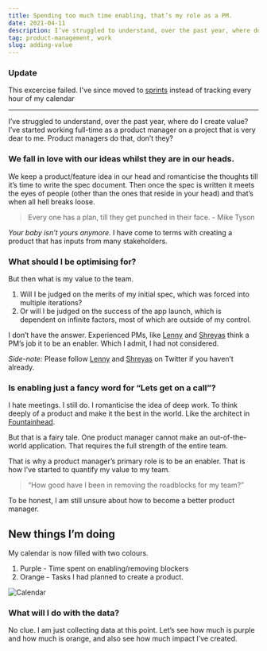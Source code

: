 ```yaml
---
title: Spending too much time enabling, that’s my role as a PM.
date: 2021-04-11
description: I’ve struggled to understand, over the past year, where do I create value?
tag: product-management, work
slug: adding-value
---
```


### Update

This excercise failed. I've since moved to [sprints](/sprints) instead of tracking every hour of my calendar

---

I’ve struggled to understand, over the past year, where do I create value?
I’ve started working full-time as a product manager on a project that is very dear to me.
Product managers do that, don’t they?

### We fall in love with our ideas whilst they are in our heads.

We keep a product/feature idea in our head and romanticise the thoughts till it’s time to write the spec document. Then once the spec is written it meets the eyes of people (other than the ones that reside in your head) and that’s when all hell breaks loose.

> Every one has a plan, till they get punched in their face. - Mike Tyson

_Your baby isn’t yours anymore._ I have come to terms with creating a product that has inputs from many stakeholders.

### What should I be optimising for?

But then what is my value to the team.

1. Will I be judged on the merits of my initial spec, which was forced into multiple iterations?
2. Or will I be judged on the success of the app launch, which is dependent on infinite factors, most of which are outside of my control.

I don’t have the answer.
Experienced PMs, like [Lenny](https://twitter.com/ahuja_karan/status/1370181083224961027?s=20) and [Shreyas](https://twitter.com/shreyas/status/1276956836856393728?s=20) think a PM’s job it to be an enabler. Which I admit, I had not considered.

_Side-note:_ Please follow [Lenny](https://twitter.com/lennysan) and [Shreyas](https://twitter.com/shreyas?s=20) on Twitter if you haven’t already.

### Is enabling just a fancy word for “Lets get on a call”?

I hate meetings. I still do. I romanticise the idea of deep work. To think deeply of a product and make it the best in the world. Like the architect in [Fountainhead](https://aynrand.org/novels/the-fountainhead/).

But that is a fairy tale. One product manager cannot make an out-of-the-world application.
That requires the full strength of the entire team.

That is why a product manager’s primary role is to be an enabler.
That is how I’ve started to quantify my value to my team.

> “How good have I been in removing the roadblocks for my team?”

To be honest, I am still unsure about how to become a better product manager.

## New things I’m doing

My calendar is now filled with two colours.

1. Purple - Time spent on enabling/removing blockers
2. Orange - Tasks I had planned to create a product.

![Calendar](/blog-images/calendar.png)

### What will I do with the data?

No clue. I am just collecting data at this point. Let’s see how much is purple and how much is orange, and also see how much impact I’ve created.
